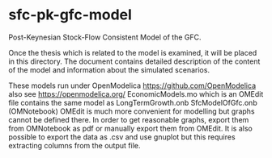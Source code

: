 # sfc-pk-gfc-model
Post-Keynesian Stock-Flow Consistent Model of the GFC.

Once the thesis which is related to the model is examined, it will be placed in this directory. The document contains detailed description of the content of the model and information about the simulated scenarios.

These models run under OpenModelica https://github.com/OpenModelica also see https://openmodelica.org/
EconomicModels.mo which is an OMEdit file contains the same model as LongTermGrowth.onb SfcModelOfGfc.onb (OMNotebook)
OMEdit is much more convenient for modelling but graphs cannot be defined there.
In order to get reasonable graphs, export them from OMNotebook as pdf or manually export them from OMEdit.
It is also possible to export the data as .csv and use gnuplot but this requires extracting columns from the output file.
